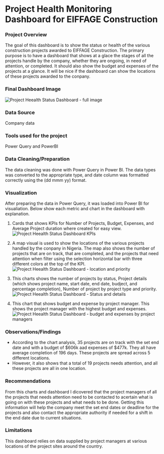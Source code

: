# Project Health Monitoring Dashboard for EIFFAGE Construction

### Project Overview

The goal of this dashboard is to show the status or health of the various construction projects awarded to EIFFAGE Construction. The primary purpose is to have a dashboard that shows at a glace the stages of all the projects handle by the company, whether they are ongoing, in need of attention, or completed. It should also show the budget and expenses of the projects at a glance. It will be nice if the dashboard can show the locations of these projects awarded to the conpany.

### Final Dashboard Image

![Project Heealth Status Dashboard - full image](https://github.com/user-attachments/assets/efc1d2bb-c6e5-43f3-bb0a-1be9fc6c9e2d)



### Data Source
Company data

### Tools used for the project

Power Query and PowerBI


### Data Cleaning/Preparation

The data cleaning was done with Power Query in Power BI. The data types was converted to the appropriate type, and date column was formatted correctly using the (dd mmm yy) format.


### Visualization

After preparing the data in Power Query, it was loaded into Power BI for visualiation. Below show each metric and chart in the dashboard with explanation.

1. Cards that shows KPIs for Number of Projects, Budget, Expenses, and Average Project duration where created for easy view.
![Project Heealth Status Dashboard KPIs](https://github.com/user-attachments/assets/29d15059-4346-41a2-a455-5ffd665d15e9)

2. A map visual is used to show the locations of the various projects handled by the conpany in Nigeria. The map also shows the number of projects that are on track, that are completed, and the projects that need attention when filter using the selection horizontal bar with three different colors at the top of the KPI.
![Project Heealth Status Dashboard - location and priority](https://github.com/user-attachments/assets/46edf535-28da-49f5-b520-a300743fd769)

3. This charts shows the number of projects by status, Project details (which shows project name, start date, end date, budject, and percentage completion), Number of project by project type and priority. 
![Project Heealth Status Dashboard - Status and details](https://github.com/user-attachments/assets/9a180c1d-f46d-465f-b6a3-10f51b94bd4e)

4. This chart that shows budget and expense by project manager. This shows the project manager with the highest budget and expenses.
![Project Heealth Status Dashboard - budget and expenses by project managers](https://github.com/user-attachments/assets/1675124b-d76b-45e9-9663-64661d48a9a3)


### Observations/Findings

- According to the chart analysis, 35 projects are on track with the set end date and with a budget of $606k aad expenses of $477k. They all have average completion of 196 days. These projects are spread across 5 different locations.
- However, it also shows that a total of 19 projects needs attention, and all these projects are all in one location.


### Recommendations

From this charts and dashboard I dicovered that the project managers of all the projects that needs attention need to be contacted to acertain what is going on with these projects and what needs to be done. Getting this information will help the company meet the set end dates or deadline for the projects and also contact the appropriate authority if needed for a shift in the end date due to current situations.


### Limitations

This dashboard relies on data supplied by project managers at various locations of the project sites around the country.





